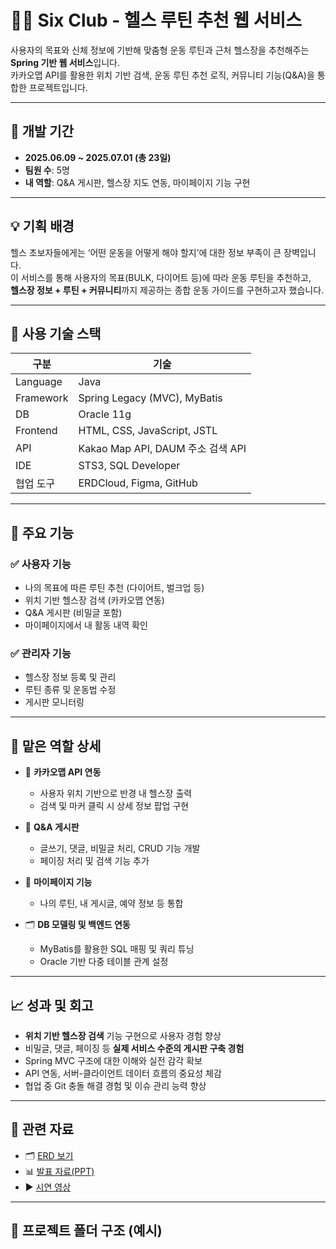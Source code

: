 # 🏋️‍♂️ Six Club - 헬스 루틴 추천 웹 서비스

사용자의 목표와 신체 정보에 기반해 맞춤형 운동 루틴과 근처 헬스장을 추천해주는 **Spring 기반 웹 서비스**입니다.  
카카오맵 API를 활용한 위치 기반 검색, 운동 루틴 추천 로직, 커뮤니티 기능(Q&A)을 통합한 프로젝트입니다.

---

## 📅 개발 기간

- **2025.06.09 ~ 2025.07.01 (총 23일)**  
- **팀원 수**: 5명  
- **내 역할**: Q&A 게시판, 헬스장 지도 연동, 마이페이지 기능 구현

---

## 💡 기획 배경

헬스 초보자들에게는 ‘어떤 운동을 어떻게 해야 할지’에 대한 정보 부족이 큰 장벽입니다.  
이 서비스를 통해 사용자의 목표(BULK, 다이어트 등)에 따라 운동 루틴을 추천하고,  
**헬스장 정보 + 루틴 + 커뮤니티**까지 제공하는 종합 운동 가이드를 구현하고자 했습니다.

---

## 🔧 사용 기술 스택

| 구분 | 기술 |
|------|------|
| Language | Java |
| Framework | Spring Legacy (MVC), MyBatis |
| DB | Oracle 11g |
| Frontend | HTML, CSS, JavaScript, JSTL |
| API | Kakao Map API, DAUM 주소 검색 API |
| IDE | STS3, SQL Developer |
| 협업 도구 | ERDCloud, Figma, GitHub |

---

## 🧩 주요 기능

### ✅ 사용자 기능
- 나의 목표에 따른 루틴 추천 (다이어트, 벌크업 등)
- 위치 기반 헬스장 검색 (카카오맵 연동)
- Q&A 게시판 (비밀글 포함)
- 마이페이지에서 내 활동 내역 확인

### ✅ 관리자 기능
- 헬스장 정보 등록 및 관리
- 루틴 종류 및 운동법 수정
- 게시판 모니터링

---

## 📌 맡은 역할 상세

- 🧭 **카카오맵 API 연동**
  - 사용자 위치 기반으로 반경 내 헬스장 출력
  - 검색 및 마커 클릭 시 상세 정보 팝업 구현

- 🧩 **Q&A 게시판**
  - 글쓰기, 댓글, 비밀글 처리, CRUD 기능 개발
  - 페이징 처리 및 검색 기능 추가

- 📁 **마이페이지 기능**
  - 나의 루틴, 내 게시글, 예약 정보 등 통합

- 🗂️ **DB 모델링 및 백엔드 연동**
  - MyBatis를 활용한 SQL 매핑 및 쿼리 튜닝
  - Oracle 기반 다중 테이블 관계 설정

---

## 📈 성과 및 회고

- **위치 기반 헬스장 검색** 기능 구현으로 사용자 경험 향상  
- 비밀글, 댓글, 페이징 등 **실제 서비스 수준의 게시판 구축 경험**  
- Spring MVC 구조에 대한 이해와 실전 감각 확보  
- API 연동, 서버-클라이언트 데이터 흐름의 중요성 체감  
- 협업 중 Git 충돌 해결 경험 및 이슈 관리 능력 향상

---

## 🔗 관련 자료

- 🗂️ [ERD 보기](https://drive.google.com/file/d/1n9HLfJO5Wy249rfhEKLDPgXreGYw8PHe/view?usp=sharing)  
- 📊 [발표 자료(PPT)](https://docs.google.com/presentation/d/1vfPrJWHc8aXNnSzVaXhsYdm67C1KBYMj/edit?usp=sharing&ouid=106436189513240672230&rtpof=true&sd=true)  
- ▶️ [시연 영상](https://drive.google.com/file/d/19kCE1w9HylECoXPGQJjLQpq3XAsk71DK/view?usp=sharing)

---

## 🧱 프로젝트 폴더 구조 (예시)

